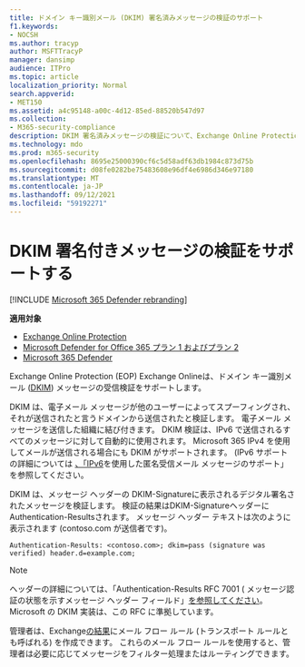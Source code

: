 ```yaml
---
title: ドメイン キー識別メール (DKIM) 署名済みメッセージの検証のサポート
f1.keywords:
- NOCSH
ms.author: tracyp
author: MSFTTracyP
manager: dansimp
audience: ITPro
ms.topic: article
localization_priority: Normal
search.appverid:
- MET150
ms.assetid: a4c95148-a00c-4d12-85ed-88520b547d97
ms.collection:
- M365-security-compliance
description: DKIM 署名済みメッセージの検証について、Exchange Online ProtectionおよびExchange Online
ms.technology: mdo
ms.prod: m365-security
ms.openlocfilehash: 8695e25000390cf6c5d58adf63db1984c873d75b
ms.sourcegitcommit: d08fe0282be75483608e96df4e6986d346e97180
ms.translationtype: MT
ms.contentlocale: ja-JP
ms.lasthandoff: 09/12/2021
ms.locfileid: "59192271"
---
```

# <a name="support-for-validation-of-dkim-signed-messages"></a>DKIM 署名付きメッセージの検証をサポートする

[!INCLUDE [Microsoft 365 Defender rebranding](../includes/microsoft-defender-for-office.md)]

**適用対象**
- [Exchange Online Protection](exchange-online-protection-overview.md)
- [Microsoft Defender for Office 365 プラン 1 およびプラン 2](defender-for-office-365.md)
- [Microsoft 365 Defender](../defender/microsoft-365-defender.md)

Exchange Online Protection (EOP) Exchange Onlineは、ドメイン キー識別メール ([DKIM](https://www.rfc-editor.org/rfc/rfc6376.txt)) メッセージの受信検証をサポートします。

DKIM は、電子メール メッセージが他のユーザーによってスプーフィングされ、それが送信されたと言うドメインから送信されたと検証します。 電子メール メッセージを送信した組織に結び付きます。 DKIM 検証は、IPv6 で送信されるすべてのメッセージに対して自動的に使用されます。 Microsoft 365 IPv4 を使用してメールが送信される場合にも DKIM がサポートされます。 (IPv6 サポートの詳細については [、「IPv6](support-for-anonymous-inbound-email-messages-over-ipv6.md)を使用した匿名受信メール メッセージのサポート」を参照してください。

DKIM は、メッセージ ヘッダーの DKIM-Signatureに表示されるデジタル署名されたメッセージを検証します。 検証の結果はDKIM-SignatureヘッダーにAuthentication-Resultsされます。 メッセージ ヘッダー テキストは次のように表示されます (contoso.com が送信者です)。

 `Authentication-Results: <contoso.com>; dkim=pass (signature was verified) header.d=example.com;`

> [!NOTE]
> ヘッダーの詳細については、「Authentication-Results RFC 7001 ( メッセージ認証の状態を示すメッセージ ヘッダー フィールド」[を参照してください](https://www.rfc-editor.org/rfc/rfc7001.txt)。 Microsoft の DKIM 実装は、この RFC に準拠しています。

管理者は、Exchange[の結果](/exchange/security-and-compliance/mail-flow-rules/mail-flow-rules)にメール フロー ルール (トランスポート ルールとも呼ばれる) を作成できます。 これらのメール フロー ルールを使用すると、管理者は必要に応じてメッセージをフィルター処理またはルーティングできます。